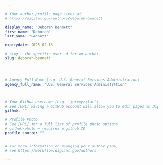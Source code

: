 ```yaml
---

# Your author profile page lives at:
# https://digital.gov/authors/deborah-bennett

display_name: "Deborah Bennett"
first_name: "Deborah"
last_name: "Bennett"

expirydate: 2025-02-18

# slug — the specific user-id for an author.
slug: deborah-bennett




# Agency Full Name [e.g. U.S. General Services Administration]
agency_full_name: "U.S. General Services Administration"



# Your GitHub username [e.g. 'jeremyzilar']
# See [URL] Having a GitHub account will allow you to edit pages on DigitalGov. The image used in your GitHub account can also be used to populate your digital.gov profile photo.
github: ""

# Profile Photo
# See [URL] for a full list of profile photo options
# github-photo — requires a github ID
profile_source: ""


# For more information on managing your author page,
# see https://workflow.digital.gov/authors

---
```

